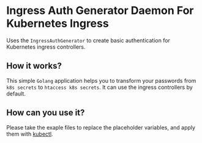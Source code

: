 # Ingress Auth Generator Daemon For Kubernetes Ingress

Uses the `IngressAuthGenerator`  to create  basic authentication for Kubernetes ingress controllers.


## How it works?

This simple `Golang` application helps you to transform your passwords from `k8s secrets` to `htaccess k8s secrets`. It can use the ingress controllers by default.


## How can you use it?

Please take the exaple files to replace the placeholder variables, and apply them with [kubectl](https://kubernetes-v1-4.github.io/docs/user-guide/kubectl/kubectl_apply/).

